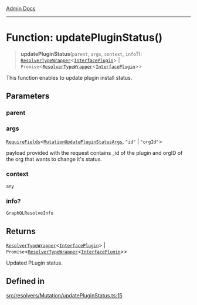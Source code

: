 [Admin Docs](/)

***

# Function: updatePluginStatus()

> **updatePluginStatus**(`parent`, `args`, `context`, `info`?): [`ResolverTypeWrapper`](../../../../types/generatedGraphQLTypes/type-aliases/ResolverTypeWrapper.md)\<[`InterfacePlugin`](../../../../models/Plugin/interfaces/InterfacePlugin.md)\> \| `Promise`\<[`ResolverTypeWrapper`](../../../../types/generatedGraphQLTypes/type-aliases/ResolverTypeWrapper.md)\<[`InterfacePlugin`](../../../../models/Plugin/interfaces/InterfacePlugin.md)\>\>

This function enables to update plugin install status.

## Parameters

### parent

### args

[`RequireFields`](../../../../types/generatedGraphQLTypes/type-aliases/RequireFields.md)\<[`MutationUpdatePluginStatusArgs`](../../../../types/generatedGraphQLTypes/type-aliases/MutationUpdatePluginStatusArgs.md), `"id"` \| `"orgId"`\>

payload provided with the request contains _id of the plugin and orgID of the org that wants to change it's status.

### context

`any`

### info?

`GraphQLResolveInfo`

## Returns

[`ResolverTypeWrapper`](../../../../types/generatedGraphQLTypes/type-aliases/ResolverTypeWrapper.md)\<[`InterfacePlugin`](../../../../models/Plugin/interfaces/InterfacePlugin.md)\> \| `Promise`\<[`ResolverTypeWrapper`](../../../../types/generatedGraphQLTypes/type-aliases/ResolverTypeWrapper.md)\<[`InterfacePlugin`](../../../../models/Plugin/interfaces/InterfacePlugin.md)\>\>

Updated PLugin status.

## Defined in

[src/resolvers/Mutation/updatePluginStatus.ts:15](https://github.com/Suyash878/talawa-api/blob/cfd688207611ba245c99edd8dbaccb2cdbf6a043/src/resolvers/Mutation/updatePluginStatus.ts#L15)
